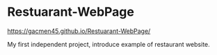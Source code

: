 # Restuarant-WebPage

https://gacmen45.github.io/Restuarant-WebPage/

My first independent project, introduce example of restaurant website.

